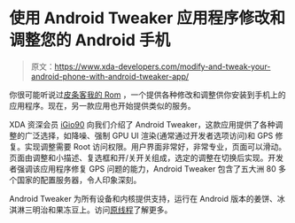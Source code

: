 # 使用 Android Tweaker 应用程序修改和调整您的 Android 手机

> 原文：<https://www.xda-developers.com/modify-and-tweak-your-android-phone-with-android-tweaker-app/>

你很可能听说过[皮条客我的 Rom](http://www.xda-developers.com/android/pimp-my-rom-install-tweaks-on-any-android-device/) ，一个提供各种修改和调整供你安装到手机上的应用程序。现在，另一款应用也开始提供类似的服务。

XDA 资深会员 [iGio90](http://forum.xda-developers.com/member.php?u=4477162) 向我们介绍了 Android Tweaker，这款应用提供了各种调整的广泛选择，如降噪、强制 GPU UI 渲染(通常通过开发者选项访问)和 GPS 修复。实现调整需要 Root 访问权限。用户界面非常好，非常专业，页面可以滑动。页面由调整和小描述、复选框和开/关开关组成，选定的调整在切换后实现。开发者强调该应用程序修复 GPS 问题的能力，Android Tweaker 包含了五大洲 80 多个国家的配置服务器，令人印象深刻。

Android Tweaker 为所有设备和内核提供支持，运行在 Android 版本的姜饼、冰淇淋三明治和果冻豆上。访问[原线程](http://forum.xda-developers.com/showthread.php?t=2127000)了解更多。